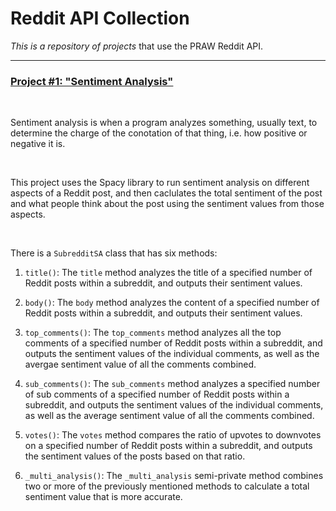 # **Reddit API Collection**

*This is a repository of projects* that use the PRAW Reddit API.
___

### <u> Project #1: "Sentiment Analysis" </u>

<br>

Sentiment analysis is when a program analyzes something, usually text, to determine the charge of the conotation of that thing, i.e. how positive or negative it is.

<br>

This project uses the Spacy library to run sentiment analysis on different aspects of a Reddit post, and then caclulates the total sentiment of the post and what people think about the post using the sentiment values from those aspects.

<br>

There is a `SubredditSA` class that has six methods:

1. `title()`: The `title` method analyzes the title of a specified number of Reddit posts within a subreddit, and outputs their sentiment values.

2. `body()`: The `body` method analyzes the content of a specified number of Reddit posts within a subreddit, and outputs their sentiment values.

3. `top_comments()`: The `top_comments` method analyzes all the top comments of a specified number of Reddit posts within a subreddit, and outputs the sentiment values of the individual comments, as well as the avergae sentiment value of all the comments combined.

4. `sub_comments()`: The `sub_comments` method analyzes a specified number of sub comments of a specified number of Reddit posts within a subreddit, and outputs the sentiment values of the individual comments, as well as the average sentiment value of all the comments combined.

5. `votes()`: The `votes` method compares the ratio of upvotes to downvotes on a specified number of Reddit posts within a subreddit, and outputs the sentiment values of the posts based on that ratio.

6. `_multi_analysis()`: The `_multi_analysis` semi-private method combines two or more of the previously mentioned methods to calculate a total sentiment value that is more accurate.
